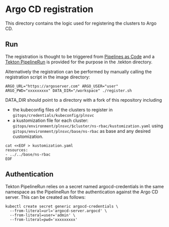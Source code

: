 # Argo CD registration

This directory contains the logic used for registering the clusters to Argo CD.

## Run

The registration is thought to be triggered from [Pipelines as Code](https://pipelinesascode.com/) and a [Tekton PipelineRun](../pac/.tekton/argo-registration.yaml) is provided for the purpose in the .tekton directory.

Alternatively the registration can be performed by manually calling the registration script in the image directory:

```console
ARGO_URL="https://argoserver.com" ARGO_USER="user" ARGO_PWD="xxxxxxxxx" DATA_DIR="/workspace" ./register.sh
```

DATA_DIR should point to a directory with a fork of this repository including
- the kubeconfig files of the clusters to register in `gitops/credentials/kubeconfig/plnsvc`
- a kustomization file for each cluster: `gitops/environment/plnsvc/$cluster/ns-rbac/kustomization.yaml` using `gitops/environment/plnsvc/base/ns-rbac` as base and any desired customization.
~~~
cat <<EOF > kustomization.yaml
resources:
- ../../base/ns-rbac
EOF
~~~

## Authentication

Tekton PipelineRun relies on a secret named argocd-credentials in the same namespace as the PipelineRun for the authentication against the Argo CD server. This can be created as follows:
~~~
kubectl create secret generic argocd-credentials \
  --from-literal=url='argocd-server.argocd' \
  --from-literal=user='admin' \
  --from-literal=pwd='xxxxxxxxx'
~~~
